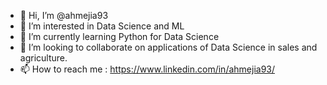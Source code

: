 - 👋 Hi, I’m @ahmejia93
- 👀 I’m interested in Data Science and ML
- 🌱 I’m currently learning Python for Data Science
- 💞️ I’m looking to collaborate on applications of Data Science in sales and agriculture.
- 📫 How to reach me : https://www.linkedin.com/in/ahmejia93/
<!---
ahmejia93/ahmejia93 is a ✨ special ✨ repository because its `README.md` (this file) appears on your GitHub profile.
You can click the Preview link to take a look at your changes.
--->
